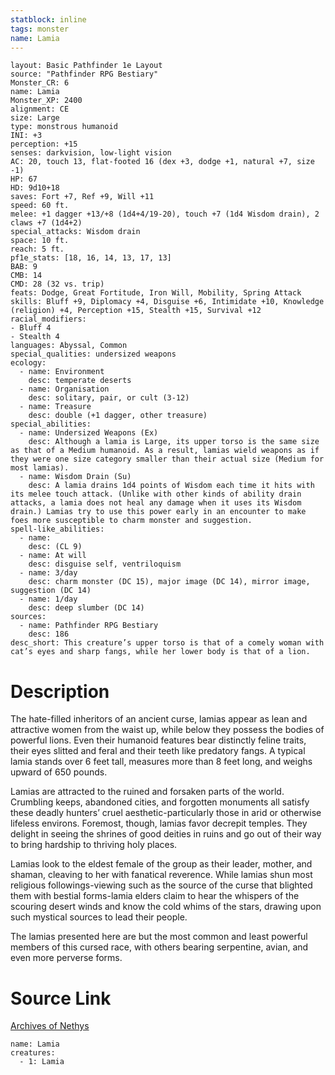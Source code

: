 ```yaml
---
statblock: inline
tags: monster
name: Lamia
---
```

```statblock
layout: Basic Pathfinder 1e Layout
source: "Pathfinder RPG Bestiary"
Monster_CR: 6
name: Lamia
Monster_XP: 2400
alignment: CE
size: Large
type: monstrous humanoid
INI: +3
perception: +15
senses: darkvision, low-light vision
AC: 20, touch 13, flat-footed 16 (dex +3, dodge +1, natural +7, size -1)
HP: 67
HD: 9d10+18
saves: Fort +7, Ref +9, Will +11
speed: 60 ft.
melee: +1 dagger +13/+8 (1d4+4/19-20), touch +7 (1d4 Wisdom drain), 2 claws +7 (1d4+2)
special_attacks: Wisdom drain
space: 10 ft.
reach: 5 ft.
pf1e_stats: [18, 16, 14, 13, 17, 13]
BAB: 9
CMB: 14
CMD: 28 (32 vs. trip)
feats: Dodge, Great Fortitude, Iron Will, Mobility, Spring Attack
skills: Bluff +9, Diplomacy +4, Disguise +6, Intimidate +10, Knowledge (religion) +4, Perception +15, Stealth +15, Survival +12
racial_modifiers:
- Bluff 4
- Stealth 4
languages: Abyssal, Common
special_qualities: undersized weapons
ecology:
  - name: Environment
    desc: temperate deserts
  - name: Organisation
    desc: solitary, pair, or cult (3-12)
  - name: Treasure
    desc: double (+1 dagger, other treasure)
special_abilities:
  - name: Undersized Weapons (Ex)
    desc: Although a lamia is Large, its upper torso is the same size as that of a Medium humanoid. As a result, lamias wield weapons as if they were one size category smaller than their actual size (Medium for most lamias).
  - name: Wisdom Drain (Su)
    desc: A lamia drains 1d4 points of Wisdom each time it hits with its melee touch attack. (Unlike with other kinds of ability drain attacks, a lamia does not heal any damage when it uses its Wisdom drain.) Lamias try to use this power early in an encounter to make foes more susceptible to charm monster and suggestion.
spell-like_abilities:
  - name:
    desc: (CL 9)
  - name: At will
    desc: disguise self, ventriloquism
  - name: 3/day
    desc: charm monster (DC 15), major image (DC 14), mirror image, suggestion (DC 14)
  - name: 1/day
    desc: deep slumber (DC 14)
sources:
  - name: Pathfinder RPG Bestiary
    desc: 186
desc_short: This creature’s upper torso is that of a comely woman with cat’s eyes and sharp fangs, while her lower body is that of a lion.
```
# Description
The hate-filled inheritors of an ancient curse, lamias appear as lean and attractive women from the waist up, while below they possess the bodies of powerful lions. Even their humanoid features bear distinctly feline traits, their eyes slitted and feral and their teeth like predatory fangs. A typical lamia stands over 6 feet tall, measures more than 8 feet long, and weighs upward of 650 pounds.

Lamias are attracted to the ruined and forsaken parts of the world. Crumbling keeps, abandoned cities, and forgotten monuments all satisfy these deadly hunters’ cruel aesthetic-particularly those in arid or otherwise lifeless environs. Foremost, though, lamias favor decrepit temples. They delight in seeing the shrines of good deities in ruins and go out of their way to bring hardship to thriving holy places.

Lamias look to the eldest female of the group as their leader, mother, and shaman, cleaving to her with fanatical reverence. While lamias shun most religious followings-viewing such as the source of the curse that blighted them with bestial forms-lamia elders claim to hear the whispers of the scouring desert winds and know the cold whims of the stars, drawing upon such mystical sources to lead their people.

The lamias presented here are but the most common and least powerful members of this cursed race, with others bearing serpentine, avian, and even more perverse forms.
# Source Link
[Archives of Nethys](https://aonprd.com/MonsterDisplay.aspx?ItemName=Lamia)
```encounter-table
name: Lamia
creatures:
  - 1: Lamia
```
